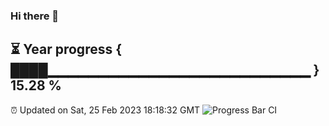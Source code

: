 ### Hi there 👋
⏳ Year progress { ████▁▁▁▁▁▁▁▁▁▁▁▁▁▁▁▁▁▁▁▁▁▁▁▁▁▁ } 15.28 %
---
⏰ Updated on Sat, 25 Feb 2023 18:18:32 GMT
![Progress Bar CI](https://github.com/liununu/liununu/workflows/Progress%20Bar%20CI/badge.svg)
